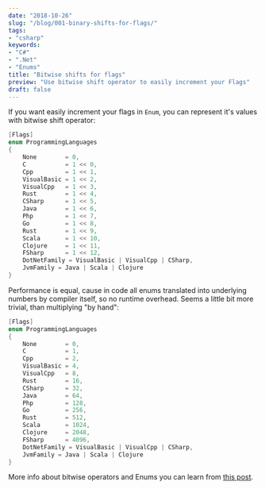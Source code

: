 ```yaml
---
date: "2018-10-26"
slug: "/blog/001-binary-shifts-for-flags/"
tags:
- "csharp"
keywords:
- "C#"
- ".Net"
- "Enums"
title: "Bitwise shifts for flags"
preview: "Use bitwise shift operator to easily increment your Flags"
draft: false
---
```


If you want easily increment your flags in `Enum`, you can represent it's values with bitwise shift operator:
```csharp
[Flags]
enum ProgrammingLanguages
{
    None        = 0,
    C           = 1 << 0,
    Cpp         = 1 << 1,
    VisualBasic = 1 << 2,
    VisualCpp   = 1 << 3,
    Rust        = 1 << 4,
    CSharp      = 1 << 5,
    Java        = 1 << 6,
    Php         = 1 << 7,
    Go          = 1 << 8,
    Rust        = 1 << 9,
    Scala       = 1 << 10,
    Clojure     = 1 << 11,
    FSharp      = 1 << 12,
    DotNetFamily = VisualBasic | VisualCpp | CSharp,
    JvmFamily = Java | Scala | Clojure
}
```

Performance is equal, cause in code all enums translated into underlying numbers by compiler itself, so no runtime overhead. Seems a little bit more trivial, than multiplying "by hand":

```csharp
[Flags]
enum ProgrammingLanguages
{
    None        = 0,
    C           = 1,
    Cpp         = 2,
    VisualBasic = 4,
    VisualCpp   = 8,
    Rust        = 16,
    CSharp      = 32,
    Java        = 64,
    Php         = 128,
    Go          = 256,
    Rust        = 512,
    Scala       = 1024,
    Clojure     = 2048,
    FSharp      = 4096,
    DotNetFamily = VisualBasic | VisualCpp | CSharp,
    JvmFamily = Java | Scala | Clojure
}
```

More info about bitwise operators and Enums you can learn from [this post](https://www.alanzucconi.com/2015/07/26/enum-flags-and-bitwise-operators/).